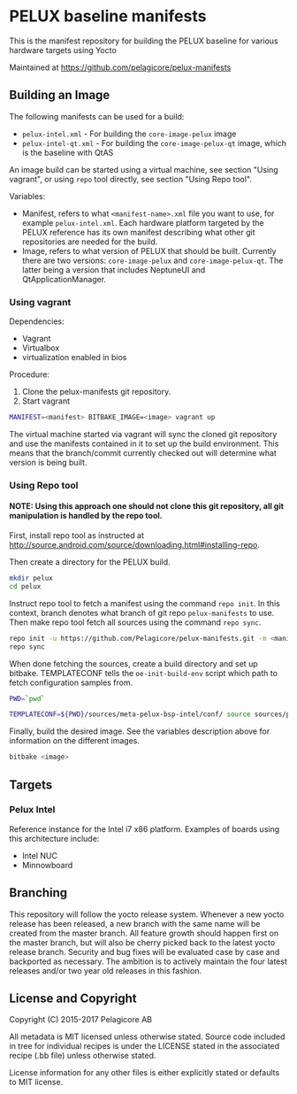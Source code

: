 PELUX baseline manifests
=========================
This is the manifest repository for building the PELUX baseline for various hardware targets using Yocto

Maintained at https://github.com/pelagicore/pelux-manifests

Building an Image
-----------------

The following manifests can be used for a build:

* `pelux-intel.xml` - For building the `core-image-pelux` image
* `pelux-intel-qt.xml` - For building the `core-image-pelux-qt` image, which is the baseline with QtAS

An image build can be started using a virtual machine, see section "Using vagrant", or using `repo` tool
directly, see section "Using Repo tool".

Variables:

* Manifest, refers to what `<manifest-name>.xml` file you want to use, for example `pelux-intel.xml`. Each hardware platform targeted by the PELUX reference has its own manifest describing what other git repositories are needed for the build.
* Image, refers to what version of PELUX that should be built. Currently there are two versions: `core-image-pelux` and `core-image-pelux-qt`. The latter being a version that includes NeptuneUI and QtApplicationManager.

### Using vagrant

Dependencies:

* Vagrant
* Virtualbox
* virtualization enabled in bios

Procedure:

1. Clone the pelux-manifests git repository.
2. Start vagrant
```bash
MANIFEST=<manifest> BITBAKE_IMAGE=<image> vagrant up
```

The virtual machine started via vagrant will sync the cloned git repository and use the manifests contained in it
to set up the build environment. This means that the branch/commit currently checked out will determine what version
is being built.

### Using Repo tool

#### NOTE: Using this approach one should not clone this git repository, all git manipulation is handled by the repo tool.

First, install repo tool as instructed at http://source.android.com/source/downloading.html#installing-repo.

Then create a directory for the PELUX build.
```bash
mkdir pelux
cd pelux
```

Instruct repo tool to fetch a manifest using the command `repo init`. In this context, branch denotes what
branch of git repo `pelux-manifests` to use. Then make repo tool fetch all sources using the command `repo sync`.
```bash
repo init -u https://github.com/Pelagicore/pelux-manifests.git -m <manifest> -b <branch>
repo sync
```

When done fetching the sources, create a build directory and set up bitbake. TEMPLATECONF tells the
`oe-init-build-env` script which path to fetch configuration samples from.
```bash
PWD=`pwd`

TEMPLATECONF=${PWD}/sources/meta-pelux-bsp-intel/conf/ source sources/poky/oe-init-build-env build
```

Finally, build the desired image. See the variables description above for information on the different images.
```bash
bitbake <image>
```

Targets
-------

### Pelux Intel
Reference instance for the Intel i7 x86 platform. Examples of boards using this architecture include:

* Intel NUC
* Minnowboard

Branching
---------
This repository will follow the yocto release system. Whenever a new yocto
release has been released, a new branch with the same name will be created
from the master branch.
All feature growth should happen first on the master branch, but will also be
cherry picked back to the latest yocto release branch. Security and bug fixes
will be evaluated case by case and backported as necessary. The ambition is to
actively maintain the four latest releases and/or two year old releases in
this fashion.

License and Copyright
---------------------
Copyright (C) 2015-2017 Pelagicore AB

All metadata is MIT licensed unless otherwise stated. Source code included
in tree for individual recipes is under the LICENSE stated in the associated
recipe (.bb file) unless otherwise stated.

License information for any other files is either explicitly stated
or defaults to MIT license.

